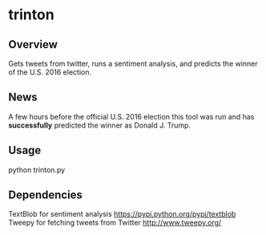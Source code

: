 # trinton
## Overview
Gets tweets from twitter, runs a sentiment analysis, and predicts the winner of the U.S. 2016 election.

## News
A few hours before the official U.S. 2016 election this tool was run and has <b>successfully</b> predicted the winner as Donald J. Trump.

## Usage
python trinton.py

## Dependencies
TextBlob for sentiment analysis https://pypi.python.org/pypi/textblob
Tweepy for fetching tweets from Twitter http://www.tweepy.org/
